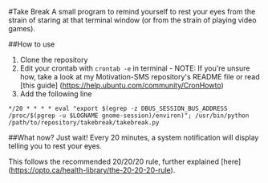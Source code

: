 #Take Break
A small program to remind yourself to rest your eyes from the strain of staring at that terminal window (or from the strain of playing video games).

##How to use
  1. Clone the repository
  2. Edit your crontab with `crontab -e` in terminal
    - NOTE: If you're unsure how, take a look at my Motivation-SMS repository's README file or read [this guide] (https://help.ubuntu.com/community/CronHowto)
  3. Add the following line

```
*/20 * * * * eval "export $(egrep -z DBUS_SESSION_BUS_ADDRESS /proc/$(pgrep -u $LOGNAME gnome-session)/environ)"; /usr/bin/python /path/to/repository/takebreak/takebreak.py

```

##What now?
Just wait! Every 20 minutes, a system notification will display telling you to rest your eyes.

This follows the recommended 20/20/20 rule, further explained [here] (https://opto.ca/health-library/the-20-20-20-rule).
